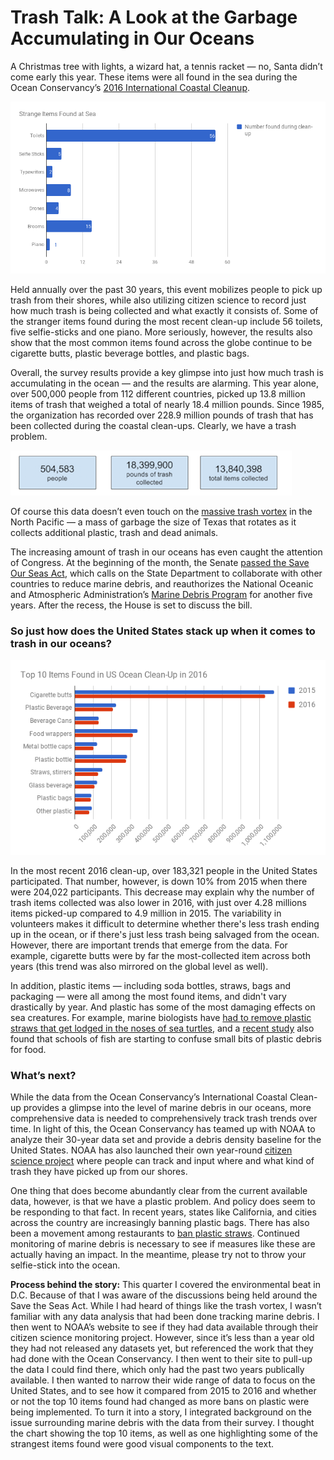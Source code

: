 # Trash Talk: A Look at the Garbage Accumulating in Our Oceans

A Christmas tree with lights, a wizard hat, a tennis racket — no, Santa didn’t come early this year. These items were all found in the sea during the Ocean Conservancy’s [2016 International Coastal Cleanup](https://oceanconservancy.org/wp-content/uploads/2017/06/2017_ICC_Report_.pdf). 

![Alt-Text](strange.png)

Held annually over the past 30 years, this event mobilizes people to pick up trash from their shores, while also utilizing citizen science to record just how much trash is being collected and what exactly it consists of. Some of the stranger items found during the most recent clean-up include 56 toilets, five selfie-sticks and one piano. More seriously, however, the results also show that the most common items found across the globe continue to be cigarette butts, plastic beverage bottles, and plastic bags. 

Overall, the survey results provide a key glimpse into just how much trash is accumulating in the ocean — and the results are alarming. This year alone, over 500,000 people from 112 different countries, picked up 13.8 million items of trash that weighed a total of nearly 18.4 million pounds. Since 1985, the organization has recorded over 228.9 million pounds of trash that has been collected during the coastal clean-ups. Clearly, we have a trash problem. 

![Alt-Text](trash.png)

Of course this data doesn’t even touch on the [massive trash vortex](http://www.greenpeace.org/international/en/campaigns/oceans/fit-for-the-future/pollution/trash-vortex/) in the North Pacific — a mass of garbage the size of Texas that rotates as it collects additional plastic, trash and dead animals. 

The increasing amount of trash in our oceans has even caught the attention of Congress. At the beginning of the month, the Senate [passed the Save Our Seas Act](https://oceanconservancy.org/blog/2017/08/07/senate-passes-save-seas-act/), which calls on the State Department to collaborate with other countries to reduce marine debris, and reauthorizes the National Oceanic and Atmospheric Administration’s [Marine Debris Program](https://marinedebris.noaa.gov/) for another five years. After the recess, the House is set to discuss the bill. 

### So just how does the United States stack up when it comes to trash in our oceans?

![Alt-Text](top10.png)

In the most recent 2016 clean-up, over 183,321 people in the United States participated. That number, however, is down 10% from 2015 when there were 204,022 participants. This decrease may explain why the number of trash items collected was also lower in 2016, with just over 4.28 millions items picked-up compared to 4.9 million in 2015. The variability in volunteers makes it difficult to determine whether there's less trash ending up in the ocean, or if there's just less trash being salvaged from the ocean. However, there are important trends that emerge from the data. For example, cigarette butts were by far the most-collected item across both years (this trend was also mirrored on the global level as well).

In addition, plastic items — including soda bottles, straws, bags and packaging — were all among the most found items, and didn't vary drastically by year. And plastic has some of the most damaging effects on sea creatures. For example, marine biologists have [had to remove plastic straws that get lodged in the noses of sea turtles](https://www.washingtonpost.com/national/health-science/a-campaign-to-eliminate-plastic-straws-is-sucking-in-thousands-of-converts/2017/06/24/d53f70cc-4c5a-11e7-9669-250d0b15f83b_story.html?utm_term=.c541dbe5d2e7), and a [recent study](https://www.theguardian.com/environment/2017/aug/16/fish-confusing-plastic-debris-in-ocean-for-food-study-finds) also found that schools of fish are starting to confuse small bits of plastic debris for food. 

### What’s next?

While the data from the Ocean Conservancy’s International Coastal Clean-up provides a glimpse into the level of marine debris in our oceans, more comprehensive data is needed to comprehensively track trash trends over time. In light of this, the Ocean Conservancy has teamed up with NOAA to analyze their 30-year data set and provide a debris density baseline for the United States. NOAA has also launched their own year-round [citizen science project](https://marinedebris.noaa.gov/research/marine-debris-monitoring-and-assessment-project) where people can track and input where and what kind of trash they have picked up from our shores. 

One thing that does become abundantly clear from the current available data, however, is that we have a plastic problem. And policy does seem to be responding to that fact. In recent years, states like California, and cities across the country are increasingly banning plastic bags. There has also been a movement among restaurants to [ban plastic straws](https://www.washingtonpost.com/national/health-science/a-campaign-to-eliminate-plastic-straws-is-sucking-in-thousands-of-converts/2017/06/24/d53f70cc-4c5a-11e7-9669-250d0b15f83b_story.html?utm_term=.c541dbe5d2e7). Continued monitoring of marine debris is necessary to see if measures like these are actually having an impact. In the meantime, please try not to throw your selfie-stick into the ocean. 



**Process behind the story:** This quarter I covered the environmental beat in D.C. Because of that I was aware of the discussions being held around the Save the Seas Act. While I had heard of things like the trash vortex, I wasn’t familiar with any data analysis that had been done tracking marine debris. I then went to NOAA’s website to see if they had data available through their citizen science monitoring project. However, since it’s less than a year old they had not released any datasets yet, but referenced the work that they had done with the Ocean Conservancy. I then went to their site to pull-up the data I could find there, which only had the past two years publically available. I then wanted to narrow their wide range of data to focus on the United States, and to see how it compared from 2015 to 2016 and whether or not the top 10 items found had changed as more bans on plastic were being implemented. To turn it into a story, I integrated background on the issue surrounding marine debris with the data from their survey. I thought the chart showing the top 10 items, as well as one highlighting some of the strangest items found were good visual components to the text. 
